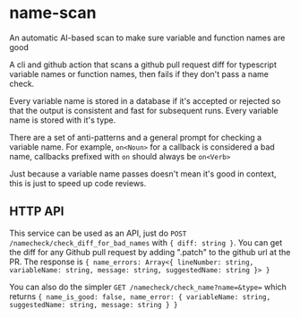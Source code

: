 # name-scan

An automatic AI-based scan to make sure variable and function names are good

A cli and github action that scans a github pull request diff for typescript variable names or function names, then
fails if they don't pass a name check.

Every variable name is stored in a database if it's accepted or rejected so that the output is consistent and fast for
subsequent runs. Every variable name is stored with it's type.

There are a set of anti-patterns and a general prompt for checking a variable name. For example, `on<Noun>` for a callback
is considered a bad name, callbacks prefixed with `on` should always be `on<Verb>`

Just because a variable name passes doesn't mean it's good in context, this is just to speed up code reviews.

## HTTP API

This service can be used as an API, just do `POST /namecheck/check_diff_for_bad_names` with `{ diff: string }`. You can get
the diff for any Github pull request by adding ".patch" to the github url at the PR. The response is `{ name_errors: Array<{ lineNumber: string, variableName: string, message: string, suggestedName: string }> }`

You can also do the simpler `GET /namecheck/check_name?name=&type=` which returns `{ name_is_good: false, name_error: { variableName: string, suggestedName: string, message: string } }`
